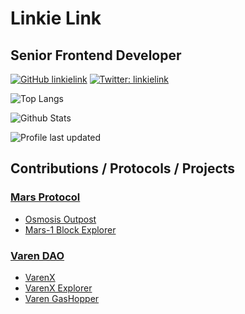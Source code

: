 # Linkie Link
## Senior Frontend Developer

[![GitHub linkielink](https://img.shields.io/github/followers/linkielink?label=follow&style=for-the-badge&logo=github)](https://github.com/linkielink)
[![Twitter: linkielink](https://img.shields.io/twitter/follow/linkielink?style=for-the-badge&logo=twitter)](https://twitter.com/linkielink)

![Top Langs](https://github-readme-stats.vercel.app/api/top-langs/?username=linkielink&hide=TeX&layout=compact)

![Github Stats](https://github-readme-stats.vercel.app/api?username=linkielink&count_private=true&show_icons=true&include_all_commits=true)

![Profile last updated](https://img.shields.io/github/last-commit/linkielink/linkielink/main?label=Last%20updated&style=flat-square)

## Contributions / Protocols / Projects
### [Mars Protocol](https://marsprotocol.io)
  - [Osmosis Outpost](https://osmosis.marsprotocol.io)
  - [Mars-1 Block Explorer](https://explorer.marsprotocol.io)

### [Varen DAO](https://varen.finance)
  - [VarenX](https://varenx.com)
  - [VarenX Explorer](https://explorer.varenx.com)
  - [Varen GasHopper](https://gashopper.io)
